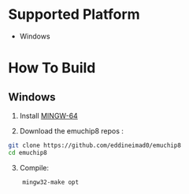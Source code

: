 # Supported Platform
 * Windows

# How To Build

## Windows
1. Install [MINGW-64](https://sourceforge.net/projects/mingw-w64/)

2. Download the emuchip8 repos :
```bash
git clone https://github.com/eddineimad0/emuchip8
cd emuchip8
```
3. Compile:
```bash
    mingw32-make opt
```
